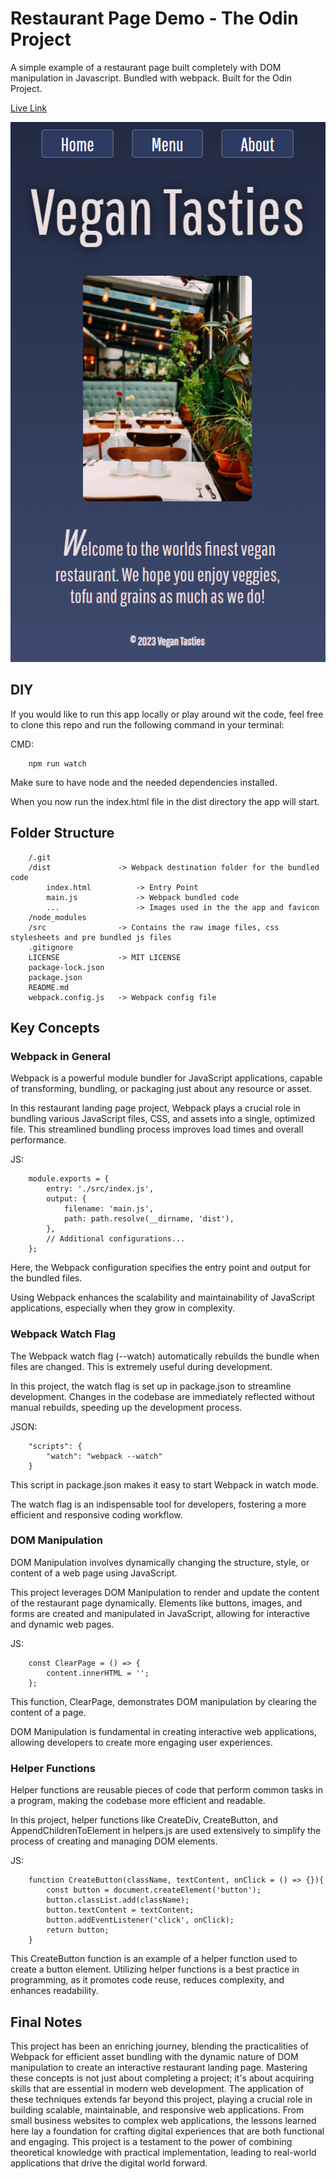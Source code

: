 # Restaurant Page Demo - The Odin Project

A simple example of a restaurant page built completely with DOM manipulation in Javascript. Bundled with webpack. Built for the Odin Project.

[Live Link](https://antonharbers.github.io/Restaurant-Page-Demo/)

![Repo Image](/repoImage.png)

## DIY

If you would like to run this app locally or play around wit the code, feel free to clone this repo and run the following command in your terminal:

CMD:

```
    npm run watch
```

Make sure to have node and the needed dependencies installed.

When you now run the index.html file in the dist directory the app will start.

## Folder Structure

```
    /.git
    /dist               -> Webpack destination folder for the bundled code
        index.html          -> Entry Point
        main.js             -> Webpack bundled code
        ...                 -> Images used in the the app and favicon
    /node_modules
    /src                -> Contains the raw image files, css stylesheets and pre bundled js files
    .gitignore
    LICENSE             -> MIT LICENSE
    package-lock.json
    package.json
    README.md
    webpack.config.js   -> Webpack config file
```

## Key Concepts

### Webpack in General

Webpack is a powerful module bundler for JavaScript applications, capable of transforming, bundling, or packaging just about any resource or asset.

In this restaurant landing page project, Webpack plays a crucial role in bundling various JavaScript files, CSS, and assets into a single, optimized file. This streamlined bundling process improves load times and overall performance.

JS:

```
    module.exports = {
        entry: './src/index.js',
        output: {
            filename: 'main.js',
            path: path.resolve(__dirname, 'dist'),
        },
        // Additional configurations...
    };
```

Here, the Webpack configuration specifies the entry point and output for the bundled files.

Using Webpack enhances the scalability and maintainability of JavaScript applications, especially when they grow in complexity.

### Webpack Watch Flag

The Webpack watch flag (--watch) automatically rebuilds the bundle when files are changed. This is extremely useful during development.

In this project, the watch flag is set up in package.json to streamline development. Changes in the codebase are immediately reflected without manual rebuilds, speeding up the development process.

JSON:

```
    "scripts": {
        "watch": "webpack --watch"
    }
```

This script in package.json makes it easy to start Webpack in watch mode.

The watch flag is an indispensable tool for developers, fostering a more efficient and responsive coding workflow.

### DOM Manipulation

DOM Manipulation involves dynamically changing the structure, style, or content of a web page using JavaScript.

This project leverages DOM Manipulation to render and update the content of the restaurant page dynamically. Elements like buttons, images, and forms are created and manipulated in JavaScript, allowing for interactive and dynamic web pages.

JS:

```
    const ClearPage = () => {
        content.innerHTML = '';
    };
```

This function, ClearPage, demonstrates DOM manipulation by clearing the content of a page.

DOM Manipulation is fundamental in creating interactive web applications, allowing developers to create more engaging user experiences.

### Helper Functions

Helper functions are reusable pieces of code that perform common tasks in a program, making the codebase more efficient and readable.

In this project, helper functions like CreateDiv, CreateButton, and AppendChildrenToElement in helpers.js are used extensively to simplify the process of creating and managing DOM elements.

JS:

```
    function CreateButton(className, textContent, onClick = () => {}){
        const button = document.createElement('button');
        button.classList.add(className);
        button.textContent = textContent;
        button.addEventListener('click', onClick);
        return button;
    }
```

This CreateButton function is an example of a helper function used to create a button element. Utilizing helper functions is a best practice in programming, as it promotes code reuse, reduces complexity, and enhances readability.

## Final Notes

This project has been an enriching journey, blending the practicalities of Webpack for efficient asset bundling with the dynamic nature of DOM manipulation to create an interactive restaurant landing page. Mastering these concepts is not just about completing a project; it's about acquiring skills that are essential in modern web development. The application of these techniques extends far beyond this project, playing a crucial role in building scalable, maintainable, and responsive web applications. From small business websites to complex web applications, the lessons learned here lay a foundation for crafting digital experiences that are both functional and engaging. This project is a testament to the power of combining theoretical knowledge with practical implementation, leading to real-world applications that drive the digital world forward.
